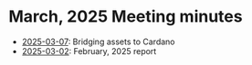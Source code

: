 # March, 2025 Meeting minutes

* [2025-03-07](07): Bridging assets to Cardano
* [2025-03-02](02): February, 2025 report
